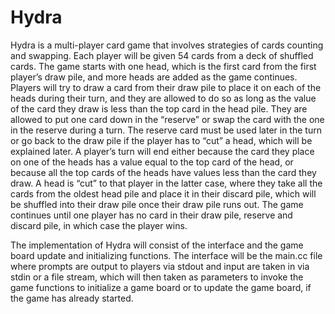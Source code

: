 # Hydra
Hydra is a multi-player card game that involves strategies of cards counting and swapping.  Each player will be given 54 cards from a deck of shuffled cards.  The game starts with one head, which is the first card from the first player’s draw pile, and more heads are added as the game continues.  Players will try to draw a card from their draw pile to place it on each of the heads during their turn, and they are allowed to do so as long as the value of the card they draw is less than the top card in the head pile.  They are allowed to put one card down in the “reserve” or swap the card with the one in the reserve during a turn.  The reserve card must be used later in the turn or go back to the draw pile if the player has to “cut” a head, which will be explained later.  A player’s turn will end either because the card they place on one of the heads has a value equal to the top card of the head, or because all the top cards of the heads have values less than the card they draw.  A head is “cut” to that player in the latter case, where they take all the cards from the oldest head pile and place it in their discard pile, which will be shuffled into their draw pile once their draw pile runs out.  The game continues until one player has no card in their draw pile, reserve and discard pile, in which case the player wins.

The implementation of Hydra will consist of the interface and the game board update and initializing functions.  The interface will be the main.cc file where prompts are output to players via stdout and input are taken in via stdin or a file stream, which will then taken as parameters to invoke the game functions to initialize a game board or to update the game board, if the game has already started.

